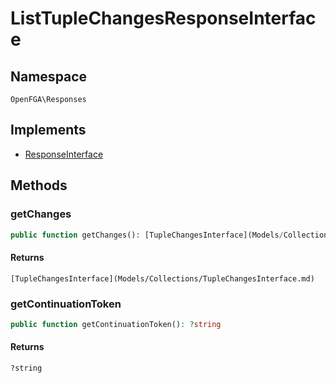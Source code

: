 # ListTupleChangesResponseInterface


## Namespace
`OpenFGA\Responses`

## Implements
* [ResponseInterface](Responses/ResponseInterface.md)

## Methods
### getChanges


```php
public function getChanges(): [TupleChangesInterface](Models/Collections/TupleChangesInterface.md)
```



#### Returns
`[TupleChangesInterface](Models/Collections/TupleChangesInterface.md)` 

### getContinuationToken


```php
public function getContinuationToken(): ?string
```



#### Returns
`?string` 

